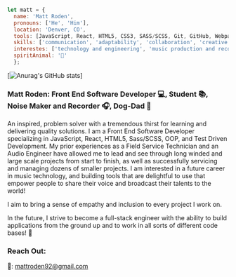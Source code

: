   ```javascript
  
  let matt = {
    name: 'Matt Roden',
    pronouns: ['He', 'Him'],
    location: 'Denver, CO',
    tools: [JavaScript, React, HTML5, CSS3, SASS/SCSS, Git, GitHub, Webpack, Mocha/Chai, Apple LogicX, Photoshop],
    skills: ['communication', 'adaptability', 'collaboration', 'creative thinking', 'empathy', 'organization', 'patience'],
    interestes: ['technology and engineering', 'music production and recording', 'nature', 'culinary arts', '🛹'],
    spiritAnimal: '🐘'
    };
   ```
[![Anurag's GitHub stats](https://github-readme-stats.vercel.app/api?username=Matt-Roden&theme=calm)]

### Matt Roden: Front End Software Developer 💻, Student 📚, Noise Maker and Recorder 🎧, Dog-Dad 🐶

An inspired, problem solver with a tremendous thirst for learning and delivering quality solutions. I am a Front End Software Developer specializing in JavaScript, React, HTML5, Sass/SCSS, OOP, and Test Driven Development. My prior experiences as a Field Service Technician and an Audio Engineer have allowed me to lead and see through long winded and large scale projects from start to finish, as well as successfully servicing and managing dozens of smaller projects. I am interested in a future career in music technology, and building tools that are delightful to use that empower people to share their voice and broadcast their talents to the world!

I aim to bring a sense of empathy and inclusion to every project I work on.

In the future, I strive to become a full-stack engineer with the ability to build applications from the ground up and to work in all sorts of different code bases! 💪

### Reach Out:

📧: mattroden92@gmail.com


<!--
**Matt-Roden/Matt-Roden** is a ✨ _special_ ✨ repository because its `README.md` (this file) appears on your GitHub profile.

Here are some ideas to get you started:

- 🔭 I’m currently working on ...
- 🌱 I’m currently learning ...
- 👯 I’m looking to collaborate on ...
- 🤔 I’m looking for help with ...
- 💬 Ask me about ...
- 📫 How to reach me: ...
- 😄 Pronouns: ...
- ⚡ Fun fact: ...
-->

